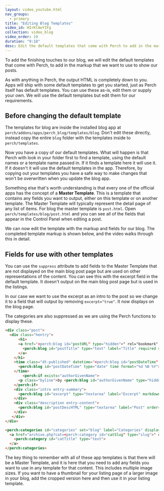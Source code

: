 ```yaml
---
layout: video_youtube.html
nav_groups:
  - primary
title: "Editing Blog Templates"
video_id: HIrKlAeYIFg
collection: video_blog
video_order: 19
duration: "9:18"
desc: Edit the default templates that come with Perch to add in the markup that we want to use to show our posts. 
---
```


To add the finishing touches to our blog, we will edit the default templates that come with Perch, to add in the markup that we want to use to show our posts. 

As with anything in Perch, the output HTML is completely down to you. Apps will ship with some default templates to get you started, just as Perch itself has default templates. You can use these as-is, edit them or supply your own. We will use the default templates but edit them for our requirements.

## Before changing the default template

The templates for blog are inside the installed blog app at `perch/addons/apps/perch_blog/templates/blog`. Don't edit these directly, instead copy the entire `blog` folder with the templates inside to `perch/templates`.

Now you have a copy of our default templates. What will happen is that Perch with look in your folder first to find a template, using the default names or a template name passed in. If it finds a template here it will use it. If it doesn't it will use the default templates in the app. Therefore, by copying out your templates you have a safe way to make changes that won't be overwritten when you update the blog app.

Something else that's worth understanding is that every one of the official apps has the concept of a **Master Template**. This is a template that contains any fields you want to output, either on this template or on another template. The Master Template will typically represent the detail page of any list of items. For blog the master template is `post.html`. Open `perch/templates/blog/post.html` and you can see all of the fields that appear in the Control Panel when editing a post.

We can now edit the template with the markup and fields for our blog. The completed template markup is shown below, and the video walks through this in detail.

## Fields for use with other templates

You can use the `suppress` attribute to add fields to the Master Template that are not displayed on the main blog post page but are used on other representations of the content. You can see this with the excerpt field in the default template. It doesn't output on the main blog post page but is used in the listings. 

In our case we want to use the excerpt as an intro to the post so we change it to a field that will output by removing `excerpt="true"`. It now displays on the blog page.

The categories are also suppressed as we are using the Perch functions to display these.

```html
<div class="post">
  <div class="hentry">
	  <h1>
      <a href="<perch:blog id="postURL" type="hidden">" rel="bookmark" class="p-name">
        <perch:blog id="postTitle" type="text" label="Title" required size="xl autowidth" order="1">
      </a>
    </h1>
    <time class="dt-published" datetime="<perch:blog id="postDateTime" type="date" label="Date" time format="Y-m-d H:i:s" divider-before="Publishing">">
      <perch:blog id="postDateTime" type="date" time format="%d %B %Y"> 
    </time>
		<perch:if exists="authorGivenName">
      <p class="byline">by <perch:blog id="authorGivenName" type="hidden"> <perch:blog id="authorFamilyName" type="hidden"></p>
    </perch:if>  
    <div class="intro entry-summary">
      <perch:blog id="excerpt" type="textarea" label="Excerpt" markdown order="3" size="s">
    </div>
    <div class="description entry-content">
      <perch:blog id="postDescHTML" type="textarea" label="Post" order="2" editor="simplemde" markdown size="xxl autowidth" required>
    </div>
   </div>
</div>

<perch:categories id="categories" set="blog" label="Categories" display-as="checkboxes" suppress>
  <a href="archive.php?cat=<perch:category id="catSlug" type="slug">" class="p-category">
    <perch:category id="catTitle" type="text">
  </a>
</perch:categories>
```

The key thing to remember with all of these app templates is that there will be a Master Template, and it is here that you need to add any fields you want to use in any template for that content. This includes multiple image sizes. If you want to have a thumbnail for your listing page of a larger image in your blog, add the cropped version here and then use it in your listing template.